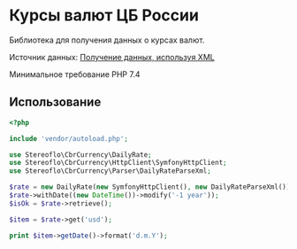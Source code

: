 # Курсы валют ЦБ России

Библиотека для получения данных о курсах валют.

Источник данных: [Получение данных, используя XML](http://www.cbr.ru/development/SXML/)

Минимальное требование PHP 7.4

Использование
--------------

```php
<?php

include 'vendor/autoload.php';

use Stereoflo\CbrCurrency\DailyRate;
use Stereoflo\CbrCurrency\HttpClient\SymfonyHttpClient;
use Stereoflo\CbrCurrency\Parser\DailyRateParseXml;

$rate = new DailyRate(new SymfonyHttpClient(), new DailyRateParseXml());
$rate->withDate((new DateTime())->modify('-1 year'));
$isOk = $rate->retrieve();

$item = $rate->get('usd');

print $item->getDate()->format('d.m.Y');

```
